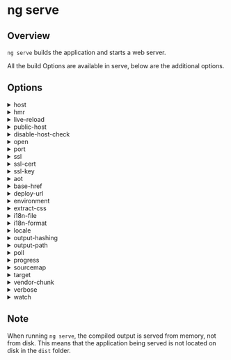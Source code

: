<!-- Links in /docs/documentation should NOT have `.md` at the end, because they end up in our wiki at release. -->

# ng serve

## Overview
`ng serve` builds the application and starts a web server.

All the build Options are available in serve, below are the additional options.

## Options
<details>
  <summary>host</summary>
  <p>
    <code>--host</code> (aliases: <code>-H</code>) <em>default value: localhost</em>
  </p>
  <p>
    Listens only on localhost by default.
  </p>
</details>

<details>
  <summary>hmr</summary>
  <p>
    <code>--hmr</code> <em>default value: false</em>
  </p>
  <p>
    Enable hot module replacement.
  </p>
</details>

<details>
  <summary>live-reload</summary>
  <p>
    <code>--live-reload</code> (aliases: <code>-lr</code>) <em>default value: true</em>
  </p>
  <p>
    Whether to reload the page on change, using live-reload.
  </p>
</details>

<details>
  <summary>public-host</summary>
  <p>
    <code>--public-host</code> (aliases: <code>--live-reload-client</code>)
  </p>
  <p>
    Specify the URL that the browser client will use.
  </p>
</details>

<details>
  <summary>disable-host-check</summary>
  <p>
    <code>--disable-host-check</code> <em>default value: false</em>
  </p>
  <p>
    Don't verify connected clients are part of allowed hosts.
  </p>
</details>

<details>
  <summary>open</summary>
  <p>
    <code>--open</code> (aliases: <code>-o</code>) <em>default value: false</em>
  </p>
  <p>
    Opens the url in default browser.
  </p>
</details>

<details>
  <summary>port</summary>
  <p>
    <code>--port</code> (aliases: <code>-p</code>) <em>default value: 4200</em>
  </p>
  <p>
    Port to listen to for serving.
  </p>
</details>

<details>
  <summary>ssl</summary>
  <p>
    <code>--ssl</code>
  </p>
  <p>
    Serve using HTTPS.
  </p>
</details>

<details>
  <summary>ssl-cert</summary>
  <p>
    <code>--ssl-cert</code> (aliases: <code>-</code>) <em>default value: </em>
  </p>
  <p>
    SSL certificate to use for serving HTTPS.
  </p>
</details>

<details>
  <summary>ssl-key</summary>
  <p>
    <code>--ssl-key</code>
  </p>
  <p>
    SSL key to use for serving HTTPS.
  </p>
</details>

<details>
  <summary>aot</summary>
  <p>
    <code>--aot</code>
  </p>
  <p>
    Build using Ahead of Time compilation.
  </p>
</details>

<details>
  <summary>base-href</summary>
  <p>
    <code>--base-href</code> (aliases: <code>-bh</code>)
  </p>
  <p>
    Base url for the application being built.
  </p>
</details>

<details>
  <summary>deploy-url</summary>
  <p>
    <code>--deploy-url</code> (aliases: <code>-d</code>)
  </p>
  <p>
    URL where files will be deployed.
  </p>
</details>

<details>
  <summary>environment</summary>
  <p>
    <code>--environment</code> (aliases: <code>-e</code>)
  </p>
  <p>
    Defines the build environment.
  </p>
</details>

<details>
  <summary>extract-css</summary>
  <p>
    <code>--extract-css</code> (aliases: <code>-ec</code>)
  </p>
  <p>
    Extract css from global styles onto css files instead of js ones.
  </p>
</details>

<details>
  <summary>i18n-file</summary>
  <p>
    <code>--i18n-file</code>
  </p>
  <p>
    Localization file to use for i18n.
  </p>
</details>

<details>
  <summary>i18n-format</summary>
  <p>
    <code>--i18n-format</code>
  </p>
  <p>
    Format of the localization file specified with --i18n-file.
  </p>
</details>

<details>
  <summary>locale</summary>
  <p>
    <code>--locale</code>
  </p>
  <p>
    Locale to use for i18n.
  </p>
</details>

<details>
  <summary>output-hashing</summary>
  <p>
    <code>--output-hashing</code> (aliases: <code>-oh</code>) <em>default value: </em>
  </p>
  <p>
    Define the output filename cache-busting hashing mode. Possible values: <code>none</code>, <code>all</code>, <code>media</code>, <code>bundles</code>
  </p>
</details>

<details>
  <summary>output-path</summary>
  <p>
    <code>--output-path</code> (aliases: <code>-op</code>) <em>default value: </em>
  </p>
  <p>
    Path where output will be placed.
  </p>
</details>

<details>
  <summary>poll</summary>
  <p>
    <code>--poll</code>
  </p>
  <p>
    Enable and define the file watching poll time period (milliseconds) .
  </p>
</details>

<details>
  <summary>progress</summary>
  <p>
    <code>--progress</code> (aliases: <code>-pr</code>) <em>default value: true</em>
  </p>
  <p>
    Log progress to the console while building.
  </p>
</details>

<details>
  <summary>sourcemap</summary>
  <p>
    <code>--sourcemap</code> (aliases: <code>-sm</code>, <code>sourcemaps</code>)
  </p>
  <p>
    Output sourcemaps.
  </p>
</details>

<details>
  <summary>target</summary>
  <p>
    <code>--target</code> (aliases: <code>-t</code>, <code>-dev</code>, <code>-prod</code>) <em>default value: development</em>
  </p>
  <p>
    Defines the build target.
  </p>
</details>

<details>
  <summary>vendor-chunk</summary>
  <p>
    <code>--vendor-chunk</code> (aliases: <code>-vc</code>) <em>default value: true</em>
  </p>
  <p>
    Use a separate bundle containing only vendor libraries.
  </p>
</details>

<details>
  <summary>verbose</summary>
  <p>
    <code>--verbose</code> (aliases: <code>-v</code>) <em>default value: false</em>
  </p>
  <p>
    Adds more details to output logging.
  </p>
</details>

<details>
  <summary>watch</summary>
  <p>
    <code>--watch</code> (aliases: <code>-w</code>)
  </p>
  <p>
    Run build when files change.
  </p>
</details>


## Note
When running `ng serve`, the compiled output is served from memory, not from disk. This means that the application being served is not located on disk in the `dist` folder.
